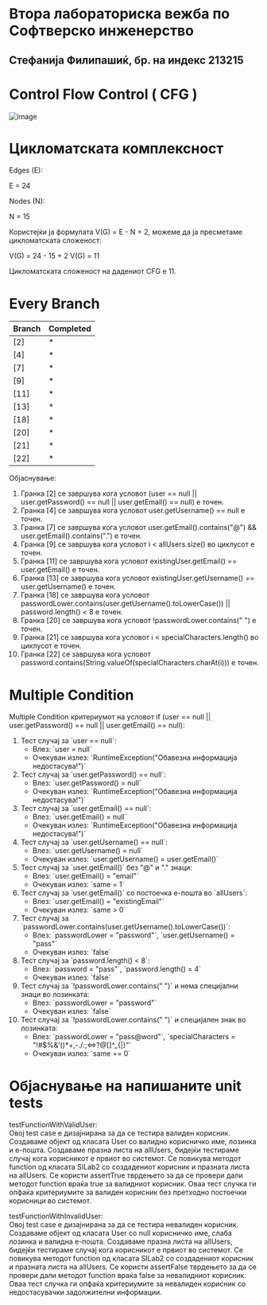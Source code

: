 # Втора лабораториска вежба по Софтверско инженерство

## Стефанија Филипашиќ, бр. на индекс 213215

# Control Flow Control ( CFG ) 

![image](https://github.com/StefanijaFilipasikj/SI_2023_lab2_213215/assets/127665193/47a3fb3f-005f-458d-96b6-e687dea21a5f)

# Цикломатската комплексност

Edges (E):

Е = 24

Nodes (N):

N = 15

Користејќи ја формулата V(G) = E - N + 2, можеме да ја пресметаме цикломатската сложеност:

V(G) = 24 - 15 + 2
V(G) = 11

Цикломатската сложеност на дадениот CFG е 11.

# Every Branch

<table><thead><tr><th>Branch</th><th>Completed</th></tr></thead><tbody><tr><td>[2]</td><td>*</td></tr><tr><td>[4]</td><td>*</td></tr><tr><td>[7]</td><td>*</td></tr><tr><td>[9]</td><td>*</td></tr><tr><td>[11]</td><td>*</td></tr><tr><td>[13]</td><td>*</td></tr><tr><td>[18]</td><td>*</td></tr><tr><td>[20]</td><td>*</td></tr><tr><td>[21]</td><td>*</td></tr><tr><td>[22]</td><td>*</td></tr></tbody></table>

Објаснување:
<ol>
  <li>Гранка [2] се завршува кога условот (user == null || user.getPassword() == null || user.getEmail() == null) е точен.</li>
  <li>Гранка [4] се завршува кога условот user.getUsername() == null е точен.</li>
  <li>Гранка [7] се завршува кога условот user.getEmail().contains("@") && user.getEmail().contains(".") е точен.</li>
  <li>Гранка [9] се завршува кога условот i < allUsers.size() во циклусот е точен.</li>
  <li>Гранка [11] се завршува кога условот existingUser.getEmail() == user.getEmail() е точен.</li>
  <li>Гранка [13] се завршува кога условот existingUser.getUsername() == user.getUsername() е точен.</li>
  <li>Гранка [18] се завршува кога условот passwordLower.contains(user.getUsername().toLowerCase()) || password.length() < 8 е точен.</li>
  <li>Гранка [20] се завршува кога условот !passwordLower.contains(" ") е точен.</li>
  <li>Гранка [21] се завршува кога условот i < specialCharacters.length() во циклусот е точен.</li>
  <li>Гранка [22] се завршува кога условот password.contains(String.valueOf(specialCharacters.charAt(i))) е точен.</li>
</ol>

# Multiple Condition

Multiple Condition критериумот на условот if (user == null || user.getPassword() == null || user.getEmail() == null): 

<ol>
  <li>
    Тест случај за `user == null`:
    <ul>
      <li>Влез: `user = null`</li>
      <li>Очекуван излез: `RuntimeException("Обавезна информација недостасува!")`</li>
    </ul>
  </li>
  <li>
    Тест случај за `user.getPassword() == null`:
    <ul>
      <li>Влез: `user.getPassword() = null`</li>
      <li>Очекуван излез: `RuntimeException("Обавезна информација недостасува!")`</li>
    </ul>
  </li>
  <li>
    Тест случај за `user.getEmail() == null`:
    <ul>
      <li>Влез: `user.getEmail() = null`</li>
      <li>Очекуван излез: `RuntimeException("Обавезна информација недостасува!")`</li>
    </ul>
  </li>
  <li>
    Тест случај за `user.getUsername() == null`:
    <ul>
      <li>Влез: `user.getUsername() = null`</li>
      <li>Очекуван излез: `user.getUsername() = user.getEmail()`</li>
    </ul>
  </li>
  <li>
    Тест случај за `user.getEmail()` без "@" и "." знаци:
    <ul>
      <li>Влез: `user.getEmail() = "email"`</li>
      <li>Очекуван излез: `same = 1`</li>
    </ul>
  </li>
  <li>
    Тест случај за `user.getEmail()` со постоечка е-пошта во `allUsers`:
    <ul>
      <li>Влез: `user.getEmail() = "existingEmail"`</li>
      <li>Очекуван излез: `same > 0`</li>
    </ul>
  </li>
  <li>
    Тест случај за `passwordLower.contains(user.getUsername().toLowerCase())`:
    <ul>
      <li>Влез: `passwordLower = "password"`, `user.getUsername() = "pass"`</li>
      <li>Очекуван излез: `false`</li>
    </ul>
  </li>
  <li>
    Тест случај за `password.length() < 8`:
    <ul>
      <li>Влез: `password = "pass"`, `password.length() = 4`</li>
      <li>Очекуван излез: `false`</li>
    </ul>
  </li>
  <li>
    Тест случај за `!passwordLower.contains(" ")` и нема специјални знаци во лозинката:
    <ul>
      <li>Влез: `passwordLower = "password"`</li>
      <li>Очекуван излез: `false`</li>
    </ul>
  </li>
  <li>
    Тест случај за `!passwordLower.contains(" ")` и специјален знак во лозинката:
    <ul>
      <li>Влез: `passwordLower = "pass@word"`, `specialCharacters = "!#$%&amp;'()*+,-./:;&lt;=&gt;?@[]^_</code>{|}"`</li>
      <li>Очекуван излез: `same == 0`</li>
    </ul>
  </li>
</ol>

# Објаснување на напишаните unit tests

testFunctionWithValidUser:
<br>
Овој test case е дизајнирана за да се тестира валиден корисник.
Создаваме објект од класата User со валидно корисничко име, лозинка и е-пошта.
Создаваме празна листа на allUsers, бидејќи тестираме случај кога корисникот е првиот во системот.
Се повикува методот function од класата SILab2 со создадениот корисник и празната листа на allUsers.
Се користи assertTrue тврдењето за да се провери дали методот function враќа true за валидниот корисник.
Оваа тест случка ги опфаќа критериумите за валиден корисник без претходно постоечки корисници во системот.

testFunctionWithInvalidUser:
<br/>
Овој test case е дизајнирана за да се тестира невалиден корисник.
Создаваме објект од класата User со null корисничко име, слаба лозинка и валидна е-пошта.
Создаваме празна листа на allUsers, бидејќи тестираме случај кога корисникот е првиот во системот.
Се повикува методот function од класата SILab2 со создадениот корисник и празната листа на allUsers.
Се користи assertFalse тврдењето за да се провери дали методот function враќа false за невалидниот корисник.
Оваа тест случка ги опфаќа критериумите за невалиден корисник со недостасувачки задолжителни информации.
